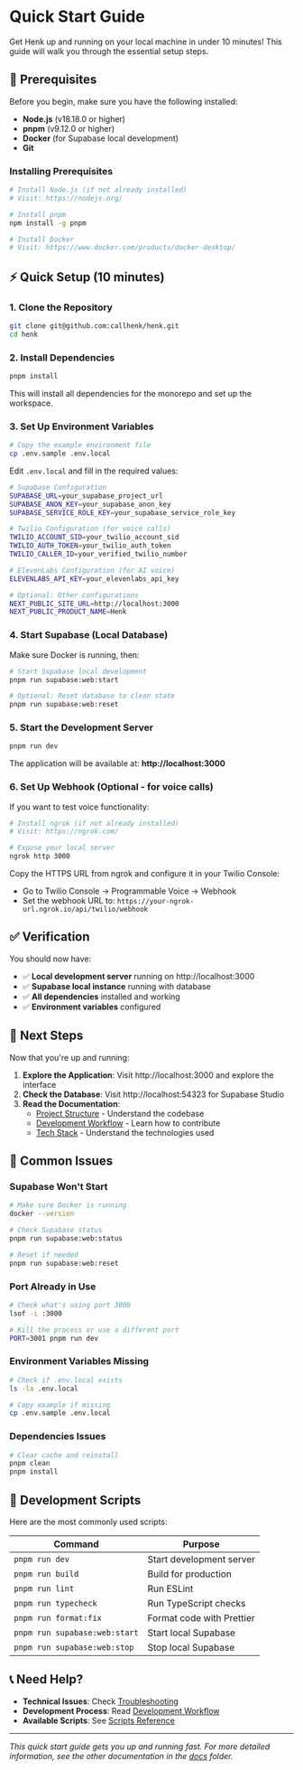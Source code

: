 # Quick Start Guide

Get Henk up and running on your local machine in under 10 minutes! This guide will walk you through the essential setup steps.

## 🚀 Prerequisites

Before you begin, make sure you have the following installed:

- **Node.js** (v18.18.0 or higher)
- **pnpm** (v9.12.0 or higher)
- **Docker** (for Supabase local development)
- **Git**

### Installing Prerequisites

```bash
# Install Node.js (if not already installed)
# Visit: https://nodejs.org/

# Install pnpm
npm install -g pnpm

# Install Docker
# Visit: https://www.docker.com/products/docker-desktop/
```

## ⚡ Quick Setup (10 minutes)

### 1. Clone the Repository

```bash
git clone git@github.com:callhenk/henk.git
cd henk
```

### 2. Install Dependencies

```bash
pnpm install
```

This will install all dependencies for the monorepo and set up the workspace.

### 3. Set Up Environment Variables

```bash
# Copy the example environment file
cp .env.sample .env.local
```

Edit `.env.local` and fill in the required values:

```bash
# Supabase Configuration
SUPABASE_URL=your_supabase_project_url
SUPABASE_ANON_KEY=your_supabase_anon_key
SUPABASE_SERVICE_ROLE_KEY=your_supabase_service_role_key

# Twilio Configuration (for voice calls)
TWILIO_ACCOUNT_SID=your_twilio_account_sid
TWILIO_AUTH_TOKEN=your_twilio_auth_token
TWILIO_CALLER_ID=your_verified_twilio_number

# ElevenLabs Configuration (for AI voice)
ELEVENLABS_API_KEY=your_elevenlabs_api_key

# Optional: Other configurations
NEXT_PUBLIC_SITE_URL=http://localhost:3000
NEXT_PUBLIC_PRODUCT_NAME=Henk
```

### 4. Start Supabase (Local Database)

Make sure Docker is running, then:

```bash
# Start Supabase local development
pnpm run supabase:web:start

# Optional: Reset database to clean state
pnpm run supabase:web:reset
```

### 5. Start the Development Server

```bash
pnpm run dev
```

The application will be available at: **http://localhost:3000**

### 6. Set Up Webhook (Optional - for voice calls)

If you want to test voice functionality:

```bash
# Install ngrok (if not already installed)
# Visit: https://ngrok.com/

# Expose your local server
ngrok http 3000
```

Copy the HTTPS URL from ngrok and configure it in your Twilio Console:

- Go to Twilio Console → Programmable Voice → Webhook
- Set the webhook URL to: `https://your-ngrok-url.ngrok.io/api/twilio/webhook`

## ✅ Verification

You should now have:

- ✅ **Local development server** running on http://localhost:3000
- ✅ **Supabase local instance** running with database
- ✅ **All dependencies** installed and working
- ✅ **Environment variables** configured

## 🎯 Next Steps

Now that you're up and running:

1. **Explore the Application**: Visit http://localhost:3000 and explore the interface
2. **Check the Database**: Visit http://localhost:54323 for Supabase Studio
3. **Read the Documentation**:
   - [Project Structure](./project-structure.md) - Understand the codebase
   - [Development Workflow](./development-workflow.md) - Learn how to contribute
   - [Tech Stack](./tech-stack.md) - Understand the technologies used

## 🚨 Common Issues

### Supabase Won't Start

```bash
# Make sure Docker is running
docker --version

# Check Supabase status
pnpm run supabase:web:status

# Reset if needed
pnpm run supabase:web:reset
```

### Port Already in Use

```bash
# Check what's using port 3000
lsof -i :3000

# Kill the process or use a different port
PORT=3001 pnpm run dev
```

### Environment Variables Missing

```bash
# Check if .env.local exists
ls -la .env.local

# Copy example if missing
cp .env.sample .env.local
```

### Dependencies Issues

```bash
# Clear cache and reinstall
pnpm clean
pnpm install
```

## 🔧 Development Scripts

Here are the most commonly used scripts:

| Command                       | Purpose                   |
| ----------------------------- | ------------------------- |
| `pnpm run dev`                | Start development server  |
| `pnpm run build`              | Build for production      |
| `pnpm run lint`               | Run ESLint                |
| `pnpm run typecheck`          | Run TypeScript checks     |
| `pnpm run format:fix`         | Format code with Prettier |
| `pnpm run supabase:web:start` | Start local Supabase      |
| `pnpm run supabase:web:stop`  | Stop local Supabase       |

## 📞 Need Help?

- **Technical Issues**: Check [Troubleshooting](./troubleshooting.md)
- **Development Process**: Read [Development Workflow](./development-workflow.md)
- **Available Scripts**: See [Scripts Reference](./scripts.md)

---

_This quick start guide gets you up and running fast. For more detailed information, see the other documentation in the [docs](./README.md) folder._
